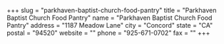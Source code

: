 +++
slug = "parkhaven-baptist-church-food-pantry"
title = "Parkhaven Baptist Church Food Pantry"
name = "Parkhaven Baptist Church Food Pantry"
address = "1187 Meadow Lane"
city = "Concord"
state = "CA"
postal = "94520"
website = ""
phone = "925-671-0702"
fax = ""
+++
